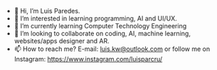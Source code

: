 - 👋 Hi, I’m Luis Paredes.
- 👀 I’m interested in learning programming, AI and UI/UX.
- 🌱 I’m currently learning Computer Technology Engineering
- 💞️ I’m looking to collaborate on coding, AI, machine learning, websites/apps designer and AR.
- 📫 How to reach me? E-mail: luis.kw@outlook.com or follow me on Instagram: https://www.instagram.com/luisparcru/

<!---
Luis-Paredes/Luis-Paredes is a ✨ special ✨ repository because its `README.md` (this file) appears on your GitHub profile.
You can click the Preview link to take a look at your changes.
--->
